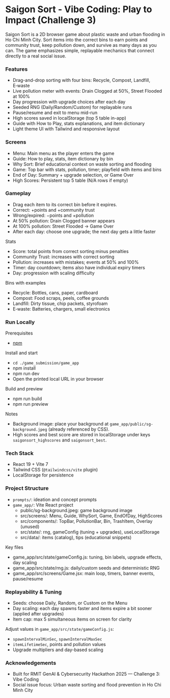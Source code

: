 # Saigon Sort - Vibe Coding: Play to Impact (Challenge 3)
Saigon Sort is a 2D browser game about plastic waste and urban flooding in Ho Chi Minh City. Sort items into the correct bins to earn points and community trust, keep pollution down, and survive as many days as you can. The game emphasizes simple, replayable mechanics that connect directly to a real social issue.

### Features
- Drag-and-drop sorting with four bins: Recycle, Compost, Landfill, E‑waste
- Live pollution meter with events: Drain Clogged at 50%, Street Flooded at 100%
- Day progression with upgrade choices after each day
- Seeded RNG (Daily/Random/Custom) for replayable runs
- Pause/resume and exit to menu mid-run
- High scores saved in localStorage (top 5 table in-app)
- Guide with How to Play, stats explanations, and item dictionary
- Light theme UI with Tailwind and responsive layout

### Screens
- Menu: Main menu as the player enters the game
- Guide: How to play, stats, item dictionary by bin
- Why Sort: Brief educational context on waste sorting and flooding
- Game: Top bar with stats, pollution, timer; playfield with items and bins
- End of Day: Summary + upgrade selection, or Game Over
- High Scores: Persistent top 5 table (N/A rows if empty)

### Gameplay
- Drag each item to its correct bin before it expires.
- Correct: +points and +community trust
- Wrong/expired: −points and +pollution
- At 50% pollution: Drain Clogged banner appears
- At 100% pollution: Street Flooded → Game Over
- After each day: choose one upgrade; the next day gets a little faster

Stats
- Score: total points from correct sorting minus penalties
- Community Trust: increases with correct sorting
- Pollution: increases with mistakes; events at 50% and 100%
- Timer: day countdown; items also have individual expiry timers
- Day: progression with scaling difficulty

Bins with examples
- Recycle: Bottles, cans, paper, cardboard
- Compost: Food scraps, peels, coffee grounds
- Landfill: Dirty tissue, chip packets, styrofoam
- E‑waste: Batteries, chargers, small electronics

### Run Locally
Prerequisites
- [npm](https://www.npmjs.com/)

Install and start
- `cd ./game_submission/game_app`
- npm install
- npm run dev
- Open the printed local URL in your browser

Build and preview
- npm run build
- npm run preview

Notes
- Background image: place your background at `game_app/public/sg-background.jpeg` (already referenced by CSS).
- High scores and best score are stored in localStorage under keys `saigonsort_highscores` and `saigonsort_best`.

### Tech Stack
- React 19 + Vite 7
- Tailwind CSS (`@tailwindcss/vite` plugin)
- LocalStorage for persistence

### Project Structure

- `prompts/`: ideation and concept prompts
- `game_app/`: Vite React project
  - public/sg-background.jpeg: game background image
  - src/screens/: Menu, Guide, WhySort, Game, EndOfDay, HighScores
  - src/components/: TopBar, PollutionBar, Bin, TrashItem, Overlay (unused)
  - src/state/: rng, gameConfig (tuning + upgrades), useLocalStorage
  - src/data/: items (catalog), tips (educational snippets)

Key files
- game_app/src/state/gameConfig.js: tuning, bin labels, upgrade effects, day scaling
- game_app/src/state/rng.js: daily/custom seeds and deterministic RNG
- game_app/src/screens/Game.jsx: main loop, timers, banner events, pause/resume

### Replayability & Tuning
- Seeds: choose Daily, Random, or Custom on the Menu
- Day scaling: each day spawns faster and items expire a bit sooner (applied after upgrades)
- Item cap: max 5 simultaneous items on screen for clarity

Adjust values in `game_app/src/state/gameConfig.js`:
- `spawnIntervalMinSec`, `spawnIntervalMaxSec`
- `itemLifetimeSec`, points and pollution values
- Upgrade multipliers and day-based scaling

### Acknowledgements
- Built for RMIT GenAI & Cybersecurity Hackathon 2025 — Challenge 3: Vibe Coding
- Social issue focus: Urban waste sorting and flood prevention in Ho Chi Minh City
